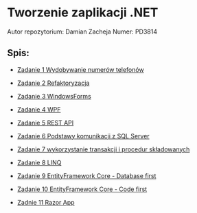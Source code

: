# Tworzenie zaplikacji .NET 
Autor repozytorium: Damian Zacheja
Numer: PD3814
## Spis: 
- [Zadanie 1 Wydobywanie numerów telefonów](https://github.com/DZacheja/TAN_PAJAK_PD3814/blob/master/%C4%86wiczenie%201/1%20-%20Numer%20telefonu%20na%20stronie/Program.cs)

- [Zadanie 2 Refaktoryzacja](https://github.com/DZacheja/TAN_PAJAK_PD3814/blob/master/%C4%86wiczenie%202/LegacyApp/UserService.cs)

- [Zadanie 3 WindowsForms](https://github.com/DZacheja/TAN_PAJAK_PD3814/tree/master/%C4%86wiczenie%203/Dziekanat)

- [Zadanie 4 WPF](https://github.com/DZacheja/TAN_PAJAK_PD3814/tree/master/%C4%86wiczenie%204/WpfExample)

- [Zadanie 5 REST API](https://github.com/DZacheja/TAN_PAJAK_PD3814/blob/master/%C4%86wiczenie%205/StudentsAPI/Controllers/StudentsController.cs)

- [Zadanie 6 Podstawy komunikacji z SQL Server](https://github.com/DZacheja/TAN_PAJAK_PD3814/tree/master/%C4%86wiczenie%206/AnimalAPI)

- [Zadanie 7 wykorzystanie transakcji i procedur składowanych](https://github.com/DZacheja/TAN_PAJAK_PD3814/tree/master/%C4%86wiczenie%207/WarehouseAPI)

- [Zadanie 8 LINQ](https://github.com/DZacheja/TAN_PAJAK_PD3814/blob/master/%C4%86wiczenie%208/LinqCwiczenia2/LinqTutorials/LinqTasks.cs)

- [Zadanie 9 EntityFramework Core - Database first](https://github.com/DZacheja/TAN_PAJAK_PD3814/tree/master/%C4%86wiczenie%209/ClientTipsAPI)

- [Zadanie 10 EntityFramework Core - Code first](https://github.com/DZacheja/TAN_PAJAK_PD3814/tree/master/%C4%86wiczenie%2010/UczelniaAPI)

- [Zadnie 11 Razor App](https://github.com/DZacheja/TAN_PAJAK_PD3814/tree/master/%C4%86wiczenie%2011/WebApppForExcercise11)

